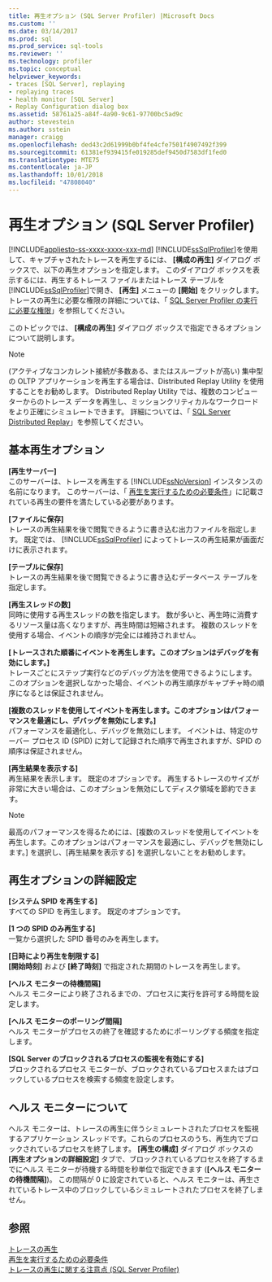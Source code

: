 ```yaml
---
title: 再生オプション (SQL Server Profiler) |Microsoft Docs
ms.custom: ''
ms.date: 03/14/2017
ms.prod: sql
ms.prod_service: sql-tools
ms.reviewer: ''
ms.technology: profiler
ms.topic: conceptual
helpviewer_keywords:
- traces [SQL Server], replaying
- replaying traces
- health monitor [SQL Server]
- Replay Configuration dialog box
ms.assetid: 58761a25-a84f-4a90-9c61-97700bc5ad9c
author: stevestein
ms.author: sstein
manager: craigg
ms.openlocfilehash: ded43c2d61999b0bf4fe4cfe7501f4907492f399
ms.sourcegitcommit: 61381ef939415fe019285def9450d7583df1fed0
ms.translationtype: MTE75
ms.contentlocale: ja-JP
ms.lasthandoff: 10/01/2018
ms.locfileid: "47808040"
---
```

# <a name="replay-options-sql-server-profiler"></a>再生オプション (SQL Server Profiler)
[!INCLUDE[appliesto-ss-xxxx-xxxx-xxx-md](../../includes/appliesto-ss-xxxx-xxxx-xxx-md.md)]
  [!INCLUDE[ssSqlProfiler](../../includes/sssqlprofiler-md.md)]を使用して、キャプチャされたトレースを再生するには、 **[構成の再生]** ダイアログ ボックスで、以下の再生オプションを指定します。 このダイアログ ボックスを表示するには、再生するトレース ファイルまたはトレース テーブルを [!INCLUDE[ssSqlProfiler](../../includes/sssqlprofiler-md.md)]で開き、 **[再生]** メニューの **[開始]** をクリックします。 トレースの再生に必要な権限の詳細については、「 [SQL Server Profiler の実行に必要な権限](../../tools/sql-server-profiler/permissions-required-to-run-sql-server-profiler.md)」を参照してください。  
  
 このトピックでは、 **[構成の再生]** ダイアログ ボックスで指定できるオプションについて説明します。  
  
> [!NOTE]  
>  (アクティブなコンカレント接続が多数ある、またはスループットが高い) 集中型の OLTP アプリケーションを再生する場合は、Distributed Replay Utility を使用することをお勧めします。 Distributed Replay Utility では、複数のコンピューターからのトレース データを再生し、ミッションクリティカルなワークロードをより正確にシミュレートできます。 詳細については、「 [SQL Server Distributed Replay](../../tools/distributed-replay/sql-server-distributed-replay.md)」を参照してください。  
  
## <a name="basic-replay-options"></a>基本再生オプション  
 **[再生サーバー]**  
 このサーバーは、トレースを再生する [!INCLUDE[ssNoVersion](../../includes/ssnoversion-md.md)] インスタンスの名前になります。 このサーバーは、「 [再生を実行するための必要条件](../../tools/sql-server-profiler/replay-requirements.md)」に記載されている再生の要件を満たしている必要があります。  
  
 **[ファイルに保存]**  
 トレースの再生結果を後で閲覧できるように書き込む出力ファイルを指定します。 既定では、 [!INCLUDE[ssSqlProfiler](../../includes/sssqlprofiler-md.md)] によってトレースの再生結果が画面だけに表示されます。  
  
 **[テーブルに保存]**  
 トレースの再生結果を後で閲覧できるように書き込むデータベース テーブルを指定します。  
  
 **[再生スレッドの数]**  
 同時に使用する再生スレッドの数を指定します。 数が多いと、再生時に消費するリソース量は高くなりますが、再生時間は短縮されます。 複数のスレッドを使用する場合、イベントの順序が完全には維持されません。  
  
 **[トレースされた順番にイベントを再生します。このオプションはデバッグを有効にします。]**  
 トレースごとにステップ実行などのデバッグ方法を使用できるようにします。 このオプションを選択しなかった場合、イベントの再生順序がキャプチャ時の順序になるとは保証されません。  
  
 **[複数のスレッドを使用してイベントを再生します。このオプションはパフォーマンスを最適にし、デバッグを無効にします。]**  
 パフォーマンスを最適化し、デバッグを無効にします。 イベントは、特定のサーバー プロセス ID (SPID) に対して記録された順序で再生されますが、SPID の順序は保証されません。  
  
 **[再生結果を表示する]**  
 再生結果を表示します。 既定のオプションです。 再生するトレースのサイズが非常に大きい場合は、このオプションを無効にしてディスク領域を節約できます。  
  
> [!NOTE]  
>  最高のパフォーマンスを得るためには、[複数のスレッドを使用してイベントを再生します。このオプションはパフォーマンスを最適にし、デバッグを無効にします。] を選択し、[再生結果を表示する] を選択しないことをお勧めします。  
  
## <a name="advanced-replay-options"></a>再生オプションの詳細設定  
 **[システム SPID を再生する]**  
 すべての SPID を再生します。 既定のオプションです。  
  
 **[1 つの SPID のみ再生する]**  
 一覧から選択した SPID 番号のみを再生します。  
  
 **[日時により再生を制限する]**  
 **[開始時刻]** および **[終了時刻]** で指定された期間のトレースを再生します。  
  
 **[ヘルス モニターの待機間隔]**  
 ヘルス モニターにより終了されるまでの、プロセスに実行を許可する時間を設定します。  
  
 **[ヘルス モニターのポーリング間隔]**  
 ヘルス モニターがプロセスの終了を確認するためにポーリングする頻度を指定します。  
  
 **[SQL Server のブロックされるプロセスの監視を有効にする]**  
 ブロックされるプロセス モニターが、ブロックされているプロセスまたはブロックしているプロセスを検索する頻度を設定します。  
  
## <a name="about-the-health-monitor"></a>ヘルス モニターについて  
 ヘルス モニターは、トレースの再生に伴うシミュレートされたプロセスを監視するアプリケーション スレッドです。これらのプロセスのうち、再生内でブロックされているプロセスを終了します。 **[再生の構成]** ダイアログ ボックスの **[再生オプションの詳細設定]** タブで、ブロックされているプロセスを終了するまでにヘルス モニターが待機する時間を秒単位で指定できます (**[ヘルス モニターの待機間隔]**)。 この間隔が 0 に設定されていると、ヘルス モニターは、再生されているトレース中のブロックしているシミュレートされたプロセスを終了しません。  
  
## <a name="see-also"></a>参照  
 [トレースの再生](../../tools/sql-server-profiler/replay-traces.md)   
 [再生を実行するための必要条件](../../tools/sql-server-profiler/replay-requirements.md)   
 [トレースの再生に関する注意点 &#40;SQL Server Profiler&#41;](../../tools/sql-server-profiler/considerations-for-replaying-traces-sql-server-profiler.md)  
  
  
